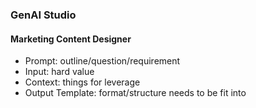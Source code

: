 ### GenAI Studio
#### Marketing Content Designer
* Prompt: outline/question/requirement
* Input: hard value
* Context: things for leverage
* Output Template: format/structure needs to be fit into
